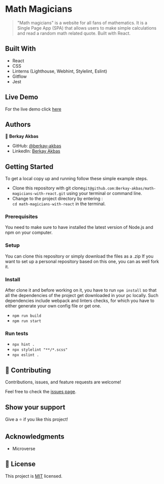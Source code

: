 # Math Magicians

> "Math magicians" is a website for all fans of mathematics. It is a Single Page App (SPA) that allows users to make simple calculations and read a random math related quote. Built with React.

## Built With

- React
- CSS
- Linterns (Lighthouse, Webhint, Stylelint, Eslint)
- Gitflow
- Jest

## Live Demo

For the live demo click [here]()

## Authors

👤 **Berkay Akbas**

- GitHub: [@berkay-akbas](https://github.com/Berkay-akbas)
- LinkedIn: [Berkay Akbas](https://www.linkedin.com/in/berkay-akbas-a03b3b239/)

## Getting Started

To get a local copy up and running follow these simple example steps.

- Clone this repository with git clone`git@github.com:Berkay-akbas/math-magicians-with-react.git` using your terminal or command line.
- Change to the project directory by entering : <br>
  `cd math-magicians-with-react` in the terminal.

### Prerequisites

You need to make sure to have installed the latest version of Node.js and npm on your computer.

### Setup

You can clone this repository or simply download the files as a .zip
If you want to set up a personal repository based on this one, you can as well fork it.

### Install

After clone it and before working on it, you have to run `npm install` so that all the dependencies of the project get downloaded in your pc locally.
Such dependencies include webpack and linters checks, for which you have to either generate your own config file or get one.

- `npm run build`
- `npm run start`

### Run tests

- `npx hint .`
- `npx stylelint "**/*.scss"`
- `npx eslint .`

## 🤝 Contributing

Contributions, issues, and feature requests are welcome!

Feel free to check the [issues page](../../issues/).

## Show your support

Give a ⭐️ if you like this project!

## Acknowledgments

- Microverse

## 📝 License

This project is [MIT](./MIT.md) licensed.

